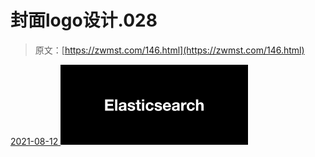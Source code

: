 <!--yml
category: 未分类
date: 0001-01-01 00:00:00
--->

# 封面logo设计.028

> 原文：[https://zwmst.com/146.html](https://zwmst.com/146.html)

   [ <time datetime="2021-08-12T09:21:29+08:00"> 2021-08-12 </time> ](https://zwmst.com/%e5%b0%81%e9%9d%a2logo%e8%ae%be%e8%ae%a1-028)  [![](img/2094516d66a24e0be13ae63cf0595126.png)](https://zwmst.com/wp-content/uploads/2021/08/1628731289-629d197b2515a2e.jpeg)